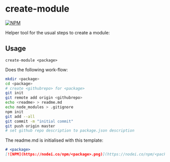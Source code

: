 # create-module
[![NPM](https://nodei.co/npm/create-module.png)](https://nodei.co/npm/create-module/)

Helper tool for the usual steps to create a module:

## Usage
```
create-module <package>
```

Does the following work-flow:
```sh
mkdir <package>
cd <package>
# create <githubrepo> for <package>
git init
git remote add origin <githubrepo>
echo <readme> > readme.md
echo node_modules > .gitignore
npm init
git add --all
git commit -m "initial commit"
git push origin master
# set github repo description to package.json description
```

The readme.md is initialised with this template:
```md
# <package>
[![NPM](https://nodei.co/npm/<package>.png)](https://nodei.co/npm/<package>/)

```

